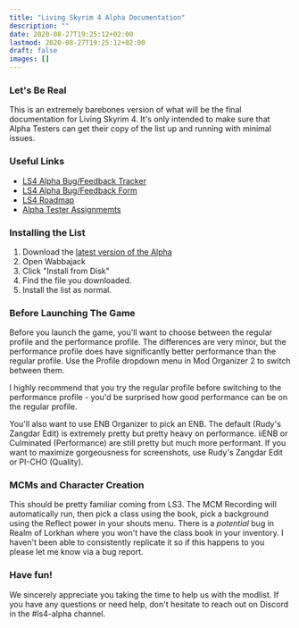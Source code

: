 ```yaml
---
title: "Living Skyrim 4 Alpha Documentation"
description: ""
date: 2020-08-27T19:25:12+02:00
lastmod: 2020-08-27T19:25:12+02:00
draft: false
images: []
---
```


### Let's Be Real

This is an extremely barebones version of what will be the final documentation for Living Skyrim 4. It's only intended to make sure that Alpha Testers can get their copy of the list up and running with minimal issues.

### Useful Links

- [LS4 Alpha Bug/Feedback Tracker](https://app.asana.com/read-only/LS4-Alpha/1202685114827965/9423232a32f100dcc13cf0f6cb583aa5/board)
- [LS4 Alpha Bug/Feedback Form](https://form.asana.com/?k=GkTZeQyiErLFYOsVOQfzJQ&d=1202685114827965)
- [LS4 Roadmap](https://www.fgsmodlists.com/ls4roadmap)
- [Alpha Tester Assignmemts](https://docs.google.com/document/d/17dHNvJW1vMVZwYLxNJ61v8RBPFubW0kuTbFK6O4yERU/edit?usp=sharing)

### Installing the List

1. Download the [latest version of the Alpha](https://drive.google.com/file/d/1Sg29y25vcNgHivwovrnYpnP0FU4nDbL9/view?usp=sharing)
2. Open Wabbajack
3. Click "Install from Disk"
4. Find the file you downloaded.
5. Install the list as normal.

### Before Launching The Game

Before you launch the game, you'll want to choose between the regular profile and the performance profile. The differences are very minor, but the performance profile does have significantly better performance than the regular profile. Use the Profile dropdown menu in Mod Organizer 2 to switch between them.

I highly recommend that you try the regular profile before switching to the performance profile - you'd be surprised how good performance can be on the regular profile.

You'll also want to use ENB Organizer to pick an ENB. The default (Rudy's Zangdar Edit) is extremely pretty but pretty heavy on performance. iiENB or Culminated (Performance) are still pretty but much more performant. If you want to maximize gorgeousness for screenshots, use Rudy's Zangdar Edit or PI-CHO (Quality).

### MCMs and Character Creation

This should be pretty familiar coming from LS3. The MCM Recording will automatically run, then pick a class using the book, pick a background using the Reflect power in your shouts menu. There is a *potential* bug in Realm of Lorkhan where you won't have the class book in your inventory. I haven't been able to consistently replicate it so if this happens to you please let me know via a bug report.

### Have fun!

We sincerely appreciate you taking the time to help us with the modlist. If you have any questions or need help, don't hesitate to reach out on Discord in the #ls4-alpha channel.